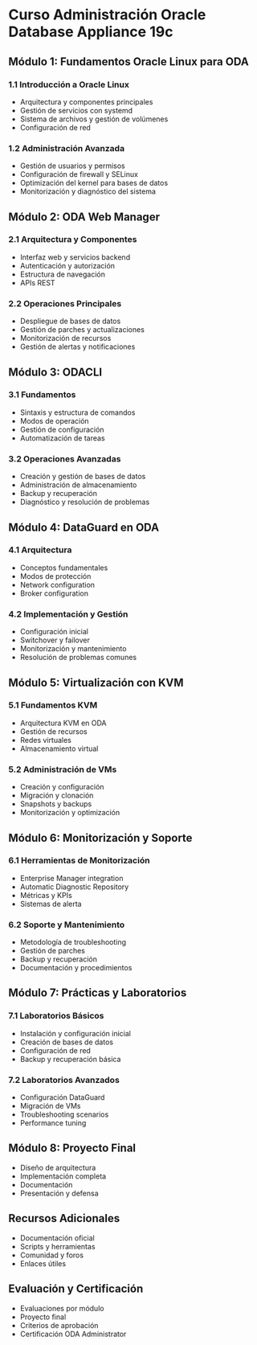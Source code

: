 # Curso Administración Oracle Database Appliance 19c

## Módulo 1: Fundamentos Oracle Linux para ODA
### 1.1 Introducción a Oracle Linux
- Arquitectura y componentes principales
- Gestión de servicios con systemd
- Sistema de archivos y gestión de volúmenes
- Configuración de red

### 1.2 Administración Avanzada
- Gestión de usuarios y permisos
- Configuración de firewall y SELinux
- Optimización del kernel para bases de datos
- Monitorización y diagnóstico del sistema

## Módulo 2: ODA Web Manager
### 2.1 Arquitectura y Componentes
- Interfaz web y servicios backend
- Autenticación y autorización
- Estructura de navegación
- APIs REST

### 2.2 Operaciones Principales
- Despliegue de bases de datos
- Gestión de parches y actualizaciones
- Monitorización de recursos
- Gestión de alertas y notificaciones

## Módulo 3: ODACLI
### 3.1 Fundamentos
- Sintaxis y estructura de comandos
- Modos de operación
- Gestión de configuración
- Automatización de tareas

### 3.2 Operaciones Avanzadas
- Creación y gestión de bases de datos
- Administración de almacenamiento
- Backup y recuperación
- Diagnóstico y resolución de problemas

## Módulo 4: DataGuard en ODA
### 4.1 Arquitectura
- Conceptos fundamentales
- Modos de protección
- Network configuration
- Broker configuration

### 4.2 Implementación y Gestión
- Configuración inicial
- Switchover y failover
- Monitorización y mantenimiento
- Resolución de problemas comunes

## Módulo 5: Virtualización con KVM
### 5.1 Fundamentos KVM
- Arquitectura KVM en ODA
- Gestión de recursos
- Redes virtuales
- Almacenamiento virtual

### 5.2 Administración de VMs
- Creación y configuración
- Migración y clonación
- Snapshots y backups
- Monitorización y optimización

## Módulo 6: Monitorización y Soporte
### 6.1 Herramientas de Monitorización
- Enterprise Manager integration
- Automatic Diagnostic Repository
- Métricas y KPIs
- Sistemas de alerta

### 6.2 Soporte y Mantenimiento
- Metodología de troubleshooting
- Gestión de parches
- Backup y recuperación
- Documentación y procedimientos

## Módulo 7: Prácticas y Laboratorios
### 7.1 Laboratorios Básicos
- Instalación y configuración inicial
- Creación de bases de datos
- Configuración de red
- Backup y recuperación básica

### 7.2 Laboratorios Avanzados
- Configuración DataGuard
- Migración de VMs
- Troubleshooting scenarios
- Performance tuning

## Módulo 8: Proyecto Final
- Diseño de arquitectura
- Implementación completa
- Documentación
- Presentación y defensa

## Recursos Adicionales
- Documentación oficial
- Scripts y herramientas
- Comunidad y foros
- Enlaces útiles

## Evaluación y Certificación
- Evaluaciones por módulo
- Proyecto final
- Criterios de aprobación
- Certificación ODA Administrator